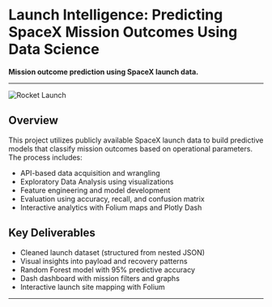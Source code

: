 # Launch Intelligence: Predicting SpaceX Mission Outcomes Using Data Science

**Mission outcome prediction using SpaceX launch data.**

---

![Rocket Launch](https://media.giphy.com/media/YTbZzCkRQCEJa/giphy.gif)

## Overview

This project utilizes publicly available SpaceX launch data to build predictive models that classify mission outcomes based on operational parameters. The process includes:

- API-based data acquisition and wrangling
- Exploratory Data Analysis using visualizations
- Feature engineering and model development
- Evaluation using accuracy, recall, and confusion matrix
- Interactive analytics with Folium maps and Plotly Dash

## Key Deliverables

- Cleaned launch dataset (structured from nested JSON)
- Visual insights into payload and recovery patterns
- Random Forest model with 95% predictive accuracy
- Dash dashboard with mission filters and graphs
- Interactive launch site mapping with Folium

---
